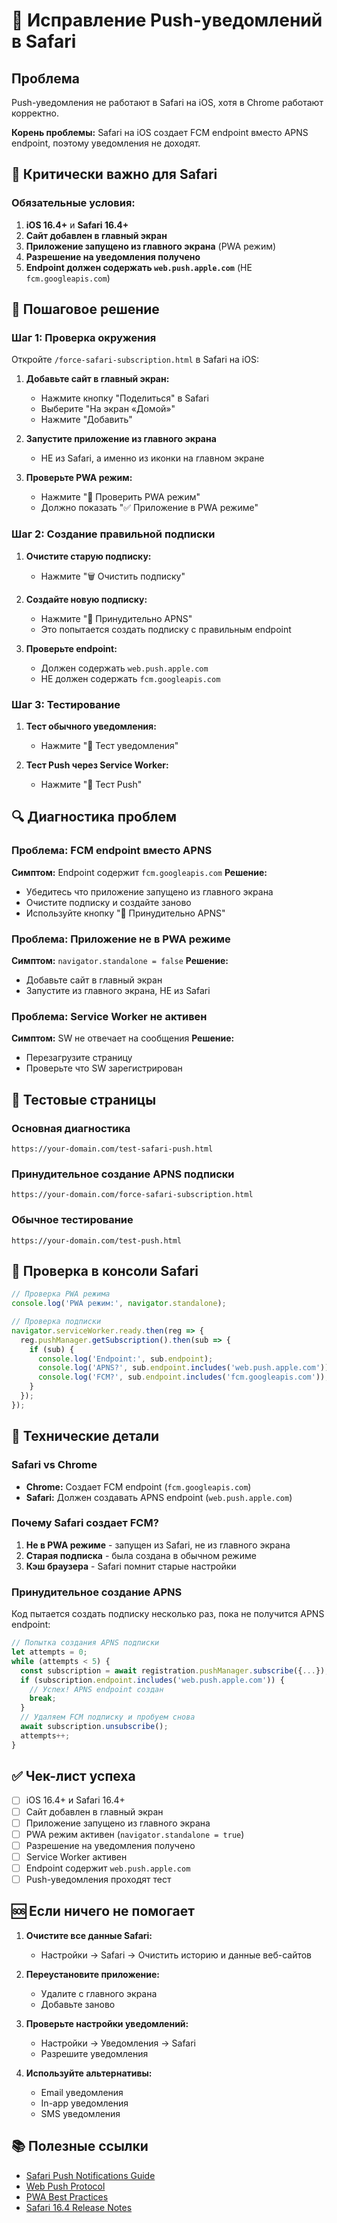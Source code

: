 # 🍎 Исправление Push-уведомлений в Safari

## Проблема
Push-уведомления не работают в Safari на iOS, хотя в Chrome работают корректно.

**Корень проблемы:** Safari на iOS создает FCM endpoint вместо APNS endpoint, поэтому уведомления не доходят.

## 🚨 Критически важно для Safari

### Обязательные условия:
1. **iOS 16.4+** и **Safari 16.4+**
2. **Сайт добавлен в главный экран**
3. **Приложение запущено из главного экрана** (PWA режим)
4. **Разрешение на уведомления получено**
5. **Endpoint должен содержать `web.push.apple.com`** (НЕ `fcm.googleapis.com`)

## 🔧 Пошаговое решение

### Шаг 1: Проверка окружения
Откройте `/force-safari-subscription.html` в Safari на iOS:

1. **Добавьте сайт в главный экран:**
   - Нажмите кнопку "Поделиться" в Safari
   - Выберите "На экран «Домой»"
   - Нажмите "Добавить"

2. **Запустите приложение из главного экрана**
   - НЕ из Safari, а именно из иконки на главном экране

3. **Проверьте PWA режим:**
   - Нажмите "📱 Проверить PWA режим"
   - Должно показать "✅ Приложение в PWA режиме"

### Шаг 2: Создание правильной подписки
1. **Очистите старую подписку:**
   - Нажмите "🗑️ Очистить подписку"

2. **Создайте новую подписку:**
   - Нажмите "🍎 Принудительно APNS"
   - Это попытается создать подписку с правильным endpoint

3. **Проверьте endpoint:**
   - Должен содержать `web.push.apple.com`
   - НЕ должен содержать `fcm.googleapis.com`

### Шаг 3: Тестирование
1. **Тест обычного уведомления:**
   - Нажмите "🔔 Тест уведомления"

2. **Тест Push через Service Worker:**
   - Нажмите "🚀 Тест Push"

## 🔍 Диагностика проблем

### Проблема: FCM endpoint вместо APNS
**Симптом:** Endpoint содержит `fcm.googleapis.com`
**Решение:** 
- Убедитесь что приложение запущено из главного экрана
- Очистите подписку и создайте заново
- Используйте кнопку "🍎 Принудительно APNS"

### Проблема: Приложение не в PWA режиме
**Симптом:** `navigator.standalone = false`
**Решение:**
- Добавьте сайт в главный экран
- Запустите из главного экрана, НЕ из Safari

### Проблема: Service Worker не активен
**Симптом:** SW не отвечает на сообщения
**Решение:**
- Перезагрузите страницу
- Проверьте что SW зарегистрирован

## 📱 Тестовые страницы

### Основная диагностика
```
https://your-domain.com/test-safari-push.html
```

### Принудительное создание APNS подписки
```
https://your-domain.com/force-safari-subscription.html
```

### Обычное тестирование
```
https://your-domain.com/test-push.html
```

## 🧪 Проверка в консоли Safari

```javascript
// Проверка PWA режима
console.log('PWA режим:', navigator.standalone);

// Проверка подписки
navigator.serviceWorker.ready.then(reg => {
  reg.pushManager.getSubscription().then(sub => {
    if (sub) {
      console.log('Endpoint:', sub.endpoint);
      console.log('APNS?', sub.endpoint.includes('web.push.apple.com'));
      console.log('FCM?', sub.endpoint.includes('fcm.googleapis.com'));
    }
  });
});
```

## 🔧 Технические детали

### Safari vs Chrome
- **Chrome:** Создает FCM endpoint (`fcm.googleapis.com`)
- **Safari:** Должен создавать APNS endpoint (`web.push.apple.com`)

### Почему Safari создает FCM?
1. **Не в PWA режиме** - запущен из Safari, не из главного экрана
2. **Старая подписка** - была создана в обычном режиме
3. **Кэш браузера** - Safari помнит старые настройки

### Принудительное создание APNS
Код пытается создать подписку несколько раз, пока не получится APNS endpoint:

```javascript
// Попытка создания APNS подписки
let attempts = 0;
while (attempts < 5) {
  const subscription = await registration.pushManager.subscribe({...});
  if (subscription.endpoint.includes('web.push.apple.com')) {
    // Успех! APNS endpoint создан
    break;
  }
  // Удаляем FCM подписку и пробуем снова
  await subscription.unsubscribe();
  attempts++;
}
```

## ✅ Чек-лист успеха

- [ ] iOS 16.4+ и Safari 16.4+
- [ ] Сайт добавлен в главный экран
- [ ] Приложение запущено из главного экрана
- [ ] PWA режим активен (`navigator.standalone = true`)
- [ ] Разрешение на уведомления получено
- [ ] Service Worker активен
- [ ] Endpoint содержит `web.push.apple.com`
- [ ] Push-уведомления проходят тест

## 🆘 Если ничего не помогает

1. **Очистите все данные Safari:**
   - Настройки → Safari → Очистить историю и данные веб-сайтов

2. **Переустановите приложение:**
   - Удалите с главного экрана
   - Добавьте заново

3. **Проверьте настройки уведомлений:**
   - Настройки → Уведомления → Safari
   - Разрешите уведомления

4. **Используйте альтернативы:**
   - Email уведомления
   - In-app уведомления
   - SMS уведомления

## 📚 Полезные ссылки

- [Safari Push Notifications Guide](https://developer.apple.com/documentation/usernotifications)
- [Web Push Protocol](https://tools.ietf.org/html/rfc8030)
- [PWA Best Practices](https://web.dev/progressive-web-apps/)
- [Safari 16.4 Release Notes](https://developer.apple.com/documentation/safari-release-notes/safari-16_4-release-notes)

